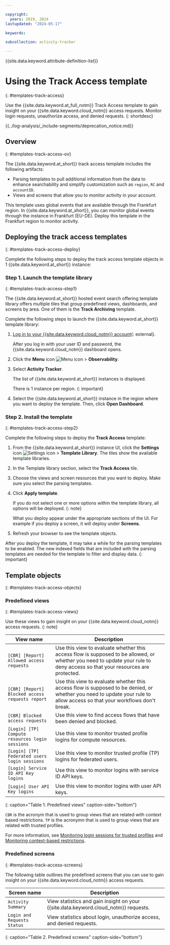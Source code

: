 ```yaml
---

copyright:
  years: 2019, 2024
lastupdated: "2024-05-17"

keywords:

subcollection: activity-tracker

---
```


{{site.data.keyword.attribute-definition-list}}


# Using the Track Access template
{: #templates-track-access}

Use the {{site.data.keyword.at_full_notm}} Track Access template to gain insight on your {{site.data.keyword.cloud_notm}} access requests. Monitor login requests, unauthorize access, and denied requests.
{: shortdesc}

<!-- Common deprecation statement -->
{{../log-analysis/_include-segments/deprecation_notice.md}}

## Overview
{: #templates-track-access-ov}

The {{site.data.keyword.at_short}} track access template includes the following artifacts:
- Parsing templates to pull additional information from the data to enhance searchability and simplify customization such as `region`, `RC` and `accountID`.
- Views and screens that allow you to monitor activity in your account.

This template uses global events that are available through the Frankfurt region. In {{site.data.keyword.at_short}}, you can monitor global events through the instance in Frankfurt (EU-DE). Deploy this template in the Frankfurt region to monitor activity.


## Deploying the track access templates
{: #templates-track-access-deploy}

Complete the following steps to deploy the track access template objects in 1 {{site.data.keyword.at_short}} instance:

### Step 1. Launch the template library
{: #templates-track-access-step1}

The {{site.data.keyword.at_short}} hosted event search offering template library offers multiple tiles that group predefined views, dashboards, and screens by area. One of them is the **Track Archiving** template.

Complete the following steps to launch the {{site.data.keyword.at_short}} template library:

1. [Log in to your {{site.data.keyword.cloud_notm}} account](https://cloud.ibm.com/login){: external}.

	After you log in with your user ID and password, the {{site.data.keyword.cloud_notm}} dashboard opens.

2. Click the **Menu** icon ![Menu icon](../icons/icon_hamburger.svg) &gt; **Observability**.

3. Select **Activity Tracker**.

    The list of {{site.data.keyword.at_short}} instances is displayed.

    There is 1 instance per region.
    {: important}

4. Select the {{site.data.keyword.at_short}} instance in the region where you want to deploy the template. Then, click **Open Dashboard**.

### Step 2. Install the template
{: #templates-track-access-step2}

Complete the following steps to deploy the **Track Access** template:

1. From the {{site.data.keyword.at_short}} instance UI, click the **Settings** icon ![Settings icon](/images/config.png) &gt; **Template Library**.  The tiles show the available template libraries.

2. In the Template library section, select the **Track Access** tile.

3. Choose the views and screen resources that you want to deploy. Make sure you select the parsing templates.

4. Click **Apply template**.

    If you do not select one or more options within the template library, all options will be deployed.
    {: note}

    What you deploy appear under the appropriate sections of the UI.  For example if you deploy a screen, it will deploy under **Screens**.

5. Refresh your browser to see the template objects.


After you deploy the template, it may take a while for the parsing templates to be enabled. The new indexed fields that are included with the parsing templates are needed for the template to filter and display data.
{: important}

## Template objects
{: #templates-track-access-objects}

### Predefined views
{: #templates-track-access-views}

Use these views to gain insight on your {{site.data.keyword.cloud_notm}} access requests.
{: note}


| View name | Description |
|-----------|-------------|
| `[CBR] [Report] Allowed access requests` | Use this view to evaluate whether this access flow is supposed to be allowed, or whether you need to update your rule to deny access so that your resources are protected. |
| `[CBR] [Report] Blocked access requests report` | Use this view to evaluate whether this access flow is supposed to be denied, or whether you need to update your rule to allow access so that your workflows don't break. |
| `[CBR] Blocked access requests` | Use this view to find access flows that have been denied and blocked.|
| `[Login] [TP] Compute resources login sessions`     | Use this view to monitor trusted profile logins for compute resources. |
| `[Login] [TP] Federated users login sessions` | Use this view to monitor trusted profile (TP) logins for federated users. |
| `[Login] Service ID API Key logins` | Use this view to monitor logins with service ID API keys. |
| `[Login] User API Key logins` | Use this view to monitor logins with user API keys. |
{: caption="Table 1. Predefined views" caption-side="bottom"}

`CBR` is the acronym that is used to group views that are related with context based restrictions.
`TP` is the acronymn that is used to group views that are related with trusted profiles.

For more information, see [Monitoring login sessions for trusted profiles](/docs/account?topic=account-trusted-profile-monitor&interface=ui) and [Monitoring context-based restrictions](/docs/account?topic=account-cbr-monitor&interface=ui).


### Predefined screens
{: #templates-track-access-screens}


The following table outlines the predefined screens that you can use to gain insight on your {{site.data.keyword.cloud_notm}} access requests.

| Screen name | Description |
|-------------|-------------|
| `Activity Summary` | View statistics and gain insight on your {{site.data.keyword.cloud_notm}} requests. |
| `Login and Requests Status`  | View statistics about login, unauthorize access, and denied requests. |
{: caption="Table 2. Predefined screens" caption-side="bottom"}
